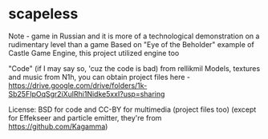 # scapeless

Note - game in Russian and it is more of a technological demonstration on a rudimentary level than a game
Based on "Eye of the Beholder" example of Castle Game Engine, this project utilized engine too

"Code" (if I may say so, 'cuz the code is bad) from rellikmil
Models, textures and music from N1h, you can obtain project files here - https://drive.google.com/drive/folders/1k-Sb25FIpOqSgr2iXulRhi1Nidke5xxI?usp=sharing

License: BSD for code and CC-BY for multimedia (project files too) (except for Effekseer and particle emitter, they're from https://github.com/Kagamma)

